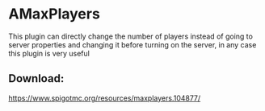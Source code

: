 # AMaxPlayers
This plugin can directly change the number of players instead of going to server properties and changing it before turning on the server, in any case this plugin is very useful
## Download: 
https://www.spigotmc.org/resources/maxplayers.104877/
